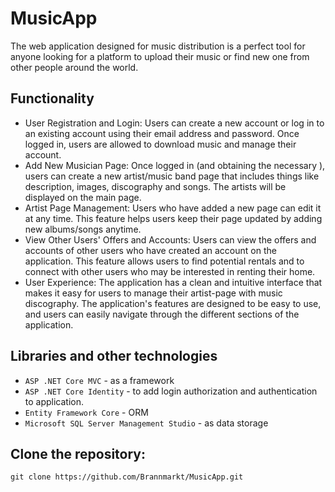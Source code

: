 # MusicApp
The web application designed for music distribution is a perfect tool for anyone 
looking for a platform to upload their music or find new one from other people around the world.
<h2> Functionality </h2>

<ul>
    <li>
        User Registration and Login: Users can create a new account or log in to an existing account
        using their email address and password. Once logged in, users are allowed to download music and manage their account.
    </li>
    <li>
        Add New Musician Page: Once logged in (and obtaining the necessary ), users can create a new artist/music band page that
        includes things like description, images, discography and songs. The artists will be displayed on the main page.
    </li>
    <li>
        Artist Page Management: Users who have added a new page can edit it at any time. This feature helps
        users keep their page updated by adding new albums/songs anytime.
    </li>
    <li>
        View Other Users' Offers and Accounts: Users can view the offers and accounts of other users who have created an account
        on the application. This feature allows users to find potential rentals and to connect with other users who may
        be interested in renting their home.
    </li>
    <li>
        User Experience: The application has a clean and intuitive interface that makes it easy
        for users to manage their artist-page with music discography. The application's features are designed to
        be easy to use, and users can easily navigate through the different sections of the application.
    </li>
</ul>

## Libraries and other technologies 

<ul>
    <li>
      <code>ASP .NET Core MVC</code> - as a framework
    </li>
    <li>
      <code>ASP .NET Core Identity</code> - to add login authorization and authentication to application.
    </li>
    <li>
      <code>Entity Framework Core</code> - ORM
    </li>
    <li>
      <code>Microsoft SQL Server Management Studio</code> - as data storage
    </li>
</ul>

## Clone the repository:

```
git clone https://github.com/Brannmarkt/MusicApp.git
```

